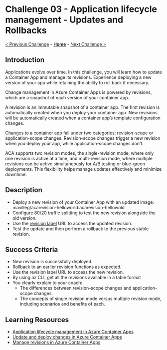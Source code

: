 # Challenge 03 - Application lifecycle management - Updates and Rollbacks

 [< Previous Challenge](./Challenge-02.md) - **[Home](../README.md)** - [Next Challenge >](./Challenge-04.md)

## Introduction
Applications evolve over time. In this challenge, you will learn how to update a Container App and manage its revisions. Experience deploying a new version of your app while retaining the ability to roll back if necessary.

Change management in Azure Container Apps is powered by revisions, which are a snapshot of each version of your container app.

A revision is an immutable snapshot of a container app. The first revision is automatically created when you deploy your container app. New revisions will be automatically created when a container app’s template configuration changes. 

Changes to a container app fall under two categories: revision-scope or application-scope changes. Revision-scope changes trigger a new revision when you deploy your app, while application-scope changes don't.

ACA supports two revision modes, the single-revision mode, where only one revision is active at a time, and multi-revision mode, where multiple revisions can be active simultaneously for A/B testing or blue-green deployments. This flexibility helps manage updates effectively and minimize downtime.

## Description
- Deploy a new revision of your Container App with an updated image: mavilleg/acarevision-helloworld:acarevision-hellowold
- Configure 80/20 traffic splitting to test the new revision alongside the old version.
- Use the [revision label](https://learn.microsoft.com/en-us/azure/container-apps/revisions#labels) URL to access the updated revision.
- Test the update and then perform a rollback to the previous stable revision.

## Success Criteria
- New revision is successfully deployed.
- Rollback to an earlier revision functions as expected.
- Use the revision label URL to access the new revision.
- By using az CLI, get all the revisions available in a table format
- You clearly explain to your coach:
  - The differences between revision-scope changes and application-scope changes.
  - The concepts of single revision mode versus multiple revision mode, including scenarios and benefits of each.

## Learning Resources
- [Application lifecycle management in Azure Container Apps](https://learn.microsoft.com/en-us/azure/container-apps/application-lifecycle-management)
- [Update and deploy changes in Azure Container Apps](https://learn.microsoft.com/en-us/azure/container-apps/revisions)
- [Manage revisions in Azure Container Apps](https://learn.microsoft.com/en-us/azure/container-apps/revisions-manage)
